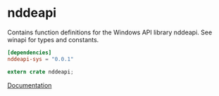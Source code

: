 # nddeapi #
Contains function definitions for the Windows API library nddeapi. See winapi for types and constants.

```toml
[dependencies]
nddeapi-sys = "0.0.1"
```

```rust
extern crate nddeapi;
```

[Documentation](https://retep998.github.io/doc/winapi/nddeapi/)
